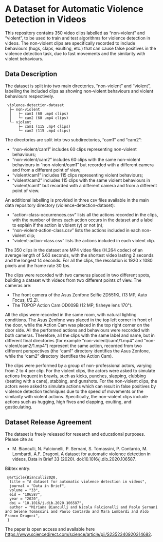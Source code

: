 
# A Dataset for Automatic Violence Detection in Videos

This repository contains 350 video clips labelled as “non-violent” and “violent”, to be used to train and test algorithms for violence detection in videos. The non-violent clips are specifically recorded to include behaviours (hugs, claps, exulting, etc.) that can cause false positives in the violence detection task, due to fast movements and the similarity with violent behaviours.

## Data Description

The dataset is split into two main directories, “non-violent” and “violent”, labelling the included clips as showing non-violent behaviours and violent behaviours respectively.

	 violence-detection-dataset
	  ├─ non-violent
	  │   ├─ cam1 (60 .mp4 clips)
	  │   └─ cam2 (60 .mp4 clips)
	  └─ violent 
	      ├─ cam1 (115 .mp4 clips)
	      └─ cam2 (115 .mp4 clips)
		  
The directories are split into two subdirectories, “cam1” and “cam2”:
-  “non-violent/cam1” includes 60 clips representing non-violent behaviours;
-  “non-violent/cam2” includes 60 clips with the same non-violent behaviours in “non-violent/cam1” but recorded with a different camera and from a different point of view;
-  “violent/cam1” includes 115 clips representing violent behaviours;
-  “violent/cam2” includes 115 clips with the same violent behaviours in “violent/cam1” but recorded with a different camera and from a different point of view.

An additional labelling is provided in three csv files available in the main data repository directory (violence-detection-dataset):
-  “action-class-occurrences.csv” lists all the actions recorded in the clips, with the number of times each action occurs in the dataset and a label to explain if the action is violent (y) or not (n);
-  “non-violent-action-class.csv” lists the actions included in each non-violent clip;
-  “violent-action-class.csv” lists the actions included in each violent clip.

The 350 clips in the dataset are MP4 video files (H.264 codec) of an average length of 5.63 seconds, with the shortest video lasting 2 seconds and the longest 14 seconds. For all the clips, the resolution is 1920 x 1080 pixels and the frame rate 30 fps.

The clips were recorded with two cameras placed in two different spots, building a dataset with videos from two different points of view. The cameras are:
-  The front camera of the Asus Zenfone Selfie ZD551KL (13 MP, Auto Focus, f/2.2).
-  The TOPOP Action Cam OD009B (12 MP, fisheye lens 170°).

All the clips were recorded in the same room, with natural lighting conditions. The Asus Zenfone was placed in the top left corner in front of the door, while the Action Cam was placed in the top right corner on the door side. All the performed actions and behaviours were recorded with both cameras. Therefore, all the clips with the same label and name, but in different final directories (for example “non-violent/cam1/1.mp4” and “non-violent/cam2/1.mp4”) represent the same action, recorded from two different perspectives (the “cam1” directory identifies the Asus Zenfone, while the “cam2” directory identifies the Action Cam).

The clips were performed by a group of non-professional actors, varying from 2 to 4 per clip. For the violent clips, the actors were asked to simulate actions frequent in brawls, such as kicks, punches, slapping, clubbing (beating with a cane), stabbing, and gunshots. For the non-violent clips, the actors were asked to simulate actions which can result in false positives by violence detection techniques due to the speed of movements or the similarity with violent actions. Specifically, the non-violent clips include actions such as hugging, high fives and clapping, exulting, and gesticulating.

## Dataset Release Agreement

The dataset is freely released for research and educational purposes. Please cite as
- M. Bianculli, N. Falcionelli, P. Sernani, S. Tomassini, P. Contardo, M. Lombardi, A.F. Dragoni, A dataset for automatic violence detection in videos, Data in Brief 33 (2020). doi:10.1016/j.dib.2020.106587.
	 
Bibtex entry:

	 @article{Bianculli2020,
	  title = "A dataset for automatic violence detection in videos",
	  journal = "Data in Brief",
	  volume = "33",
	  eid = "106587",
	  year = "2020",
	  doi = "10.1016/j.dib.2020.106587",
	  author = "Miriana Bianculli and Nicola Falcionelli and Paolo Sernani and Selene Tomassini and Paolo Contardo and Mara Lombardi and Aldo Franco Dragoni",
	 }

The paper is open access and available here <https://www.sciencedirect.com/science/article/pii/S2352340920314682>.